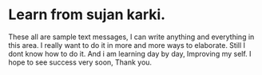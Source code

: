 # Learn from sujan karki.
These all are sample text messages, I can write anything and everything in this area. I really want to do it in more and more ways to elaborate. Still I dont know how to do it. And i am learning day by day, Improving my self. I hope to see success very soon, Thank you. 